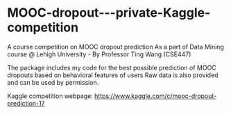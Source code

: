 # MOOC-dropout---private-Kaggle-competition
A course competition on MOOC dropout prediction
As a part of Data Mining course @ Lehigh University - By Professor Ting Wang (CSE447)

The package includes my code for the best possible prediction of MOOC dropouts based on behavioral features of users
Raw data is also provided and can be used by permission.

Kaggle competition webpage: https://www.kaggle.com/c/mooc-dropout-prediction-17
